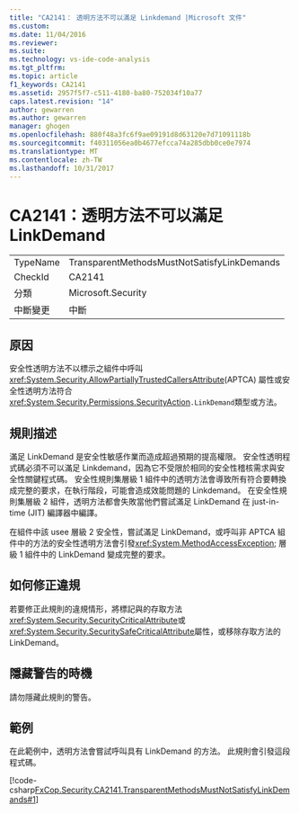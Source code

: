 ```yaml
---
title: "CA2141： 透明方法不可以滿足 Linkdemand |Microsoft 文件"
ms.custom: 
ms.date: 11/04/2016
ms.reviewer: 
ms.suite: 
ms.technology: vs-ide-code-analysis
ms.tgt_pltfrm: 
ms.topic: article
f1_keywords: CA2141
ms.assetid: 2957f5f7-c511-4180-ba80-752034f10a77
caps.latest.revision: "14"
author: gewarren
ms.author: gewarren
manager: ghogen
ms.openlocfilehash: 880f48a3fc6f9ae09191d8d63120e7d71091118b
ms.sourcegitcommit: f40311056ea0b4677efcca74a285dbb0ce0e7974
ms.translationtype: MT
ms.contentlocale: zh-TW
ms.lasthandoff: 10/31/2017
---
```

# <a name="ca2141transparent-methods-must-not-satisfy-linkdemands"></a>CA2141：透明方法不可以滿足 LinkDemand
|||  
|-|-|  
|TypeName|TransparentMethodsMustNotSatisfyLinkDemands|  
|CheckId|CA2141|  
|分類|Microsoft.Security|  
|中斷變更|中斷|  
  
## <a name="cause"></a>原因  
 安全性透明方法不以標示之組件中呼叫<xref:System.Security.AllowPartiallyTrustedCallersAttribute>(APTCA) 屬性或安全性透明方法符合<xref:System.Security.Permissions.SecurityAction>`.LinkDemand`類型或方法。  
  
## <a name="rule-description"></a>規則描述  
 滿足 LinkDemand 是安全性敏感作業而造成超過預期的提高權限。 安全性透明程式碼必須不可以滿足 Linkdemand，因為它不受限於相同的安全性稽核需求與安全性關鍵程式碼。 安全性規則集層級 1 組件中的透明方法會導致所有符合要轉換成完整的要求，在執行階段，可能會造成效能問題的 Linkdemand。 在安全性規則集層級 2 組件，透明方法都會失敗當他們嘗試滿足 LinkDemand 在 just-in-time (JIT) 編譯器中編譯。  
  
 在組件中該 usee 層級 2 安全性，嘗試滿足 LinkDemand，或呼叫非 APTCA 組件中的方法的安全性透明方法會引發<xref:System.MethodAccessException>; 層級 1 組件中的 LinkDemand 變成完整的要求。  
  
## <a name="how-to-fix-violations"></a>如何修正違規  
 若要修正此規則的違規情形，將標記與的存取方法<xref:System.Security.SecurityCriticalAttribute>或<xref:System.Security.SecuritySafeCriticalAttribute>屬性，或移除存取方法的 LinkDemand。  
  
## <a name="when-to-suppress-warnings"></a>隱藏警告的時機  
 請勿隱藏此規則的警告。  
  
## <a name="example"></a>範例  
 在此範例中，透明方法會嘗試呼叫具有 LinkDemand 的方法。 此規則會引發這段程式碼。  
  
 [!code-csharp[FxCop.Security.CA2141.TransparentMethodsMustNotSatisfyLinkDemands#1](../code-quality/codesnippet/CSharp/ca2141-transparent-methods-must-not-satisfy-linkdemands_1.cs)]